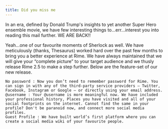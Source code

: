 ```yaml
---
title: Did you miss me
---
```




In an era, defined by Donald Trump's insights to yet another Super Hero ensemble movie, we have few interesting things to…err…interest you into reading this mail further. WE ARE BACK!!

Yeah…one of our favourite moments of Sherlock as well. We have meticulously (thanks, Thesaurus) worked hard over the past few months to bring you a better experience at Rime. We have always maintained that we will give your “complete picture” to your target audience and we thusly release Rime 2.5 to make a step further. Below are the feature-set of our new release.

    No password : Now you don’t need to remember password for Rime. You can sign in with any of the third-party service providers — Twitter, Facebook, Instagram or Google — or directly using your email address.
    @username : Your @username is more meaningful now. We have included your professional history, Places you have visited and all of your social footprints on the internet. Cannot find the same in your profile? Don't be paranoid now, and connect more social media profiles.
    Guest Profile : We have built world’s first platform where you can create a social media wiki of your favourite people.




[1]:	https://38.media.tumblr.com/68eac6bac2bdf867be35c5c47a1838ac/tumblr_inline_mzjykyy94b1rtl4mm.gif

